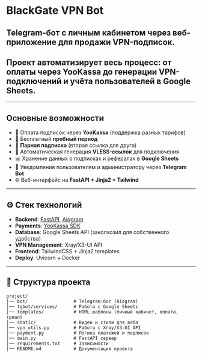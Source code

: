 # BlackGate VPN Bot

## Telegram-бот c личным кабинетом через веб-приложение для продажи VPN-подписок.  
## Проект автоматизирует весь процесс: от оплаты через YooKassa до генерации VPN-подключений и учёта пользователей в Google Sheets.

---

## Основные возможности

- 🛒 Оплата подписок через **YooKassa** (поддержка разных тарифов)
- 🎁 Бесплатный **пробный период**
- 👬 **Парная подписка** (вторая ссылка для друга)
- 🔑 Автоматическая генерация **VLESS-ссылок** для подключения
- 📊 Хранение данных о подписках и рефералах в **Google Sheets**
- 🤖 Уведомления пользователям и администратору через **Telegram Bot**
- 🌐 Веб-интерфейс на **FastAPI + Jinja2 + Tailwind**

---

## ⚙️ Стек технологий

- **Backend**: [FastAPI](https://fastapi.tiangolo.com/), [Aiogram](https://docs.aiogram.dev/)
- **Payments**: [YooKassa SDK](https://yookassa.ru/developers/)
- **Database**: Google Sheets API (заколхозил для собственного удобства)
- **VPN Management**: Xray/X3-UI API
- **Frontend**: TailwindCSS + Jinja2 templates
- **Deploy**: Uvicorn + Docker

---

## 📂 Структура проекта

```text
project/
│── bot/                 # Telegram-бот (Aiogram)
│── tgbot/services/      # Работа с Google Sheets
│── templates/           # HTML-шаблоны (личный кабинет, оплата, триал)
│── static/              # Видео и стили для веба
│── vpn_utils.py         # Работа с Xray/X3-UI API
│── payment.py           # Логика платежей и подписок
│── main.py              # FastAPI сервер
│── requirements.txt     # Зависимости
│── README.md            # Документация проекта